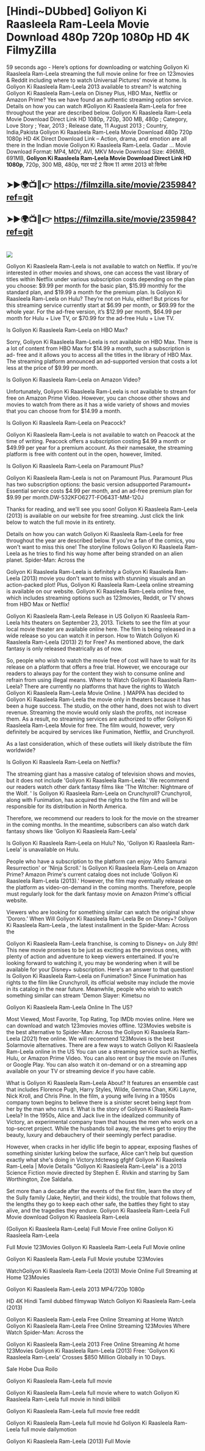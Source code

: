 # [Hindi~DUbbed] Goliyon Ki Raasleela Ram-Leela Movie Download 480p 720p 1080p HD 4K FilmyZilla


59 seconds ago - Here’s options for downloading or watching Goliyon Ki Raasleela Ram-Leela streaming the full movie online for free on 123movies & Reddit including where to watch Universal Pictures’ movie at home. Is Goliyon Ki Raasleela Ram-Leela 2013 available to stream? Is watching Goliyon Ki Raasleela Ram-Leela on Disney Plus, HBO Max, Netflix or Amazon Prime? Yes we have found an authentic streaming option service. Details on how you can watch #Goliyon Ki Raasleela Ram-Leela for free throughout the year are described below. Goliyon Ki Raasleela Ram-Leela Movie Download Direct Link HD 1080p, 720p, 300 MB, 480p ; Category, Love Story ; Year, 2013 ; Release date, 11 August 2013 ; Country, India,Pakista Goliyon Ki Raasleela Ram-Leela Movie Download 480p 720p 1080p HD 4K Direct Download Link – Action, drama, and emotion are all there in the Indian movie Goliyon Ki Raasleela Ram-Leela. Gadar ...
Movie Download Format: MP4, MOV, AVI, MKV
Movie Download Size: 496MB, 691MB, **Goliyon Ki Raasleela Ram-Leela Movie Download Direct Link HD 1080p**, 720p, 300 MB, 480p, गदर पार्ट 2 फिल्म 11 अगस्त 2013 को सिनेमा

## ➤►🌍📺📱👉   https://filmzilla.site/movie/235984?ref=git

## ➤►🌍📺📱👉   https://filmzilla.site/movie/235984?ref=git

#

<img src="https://image.tmdb.org/t/p/w780//lkjD3wgad9bJyGsVREYjmVbfX9S.jpg" />

Goliyon Ki Raasleela Ram-Leela is not available to watch on Netflix. If you’re interested in other movies and shows, one can access the vast library of titles within Netflix under various subscription costs depending on the plan you choose: $9.99 per month for the basic plan, $15.99 monthly for the standard plan, and $19.99 a month for the premium plan. Is Goliyon Ki Raasleela Ram-Leela on Hulu? They’re not on Hulu, either! But prices for this streaming service currently start at $6.99 per month, or $69.99 for the whole year. For the ad-free version, it’s $12.99 per month, $64.99 per month for Hulu + Live TV, or $70.99 for the ad-free Hulu + Live TV.

Is Goliyon Ki Raasleela Ram-Leela on HBO Max?

Sorry, Goliyon Ki Raasleela Ram-Leela is not available on HBO Max. There is a lot of content from HBO Max for $14.99 a month, such a subscription is ad- free and it allows you to access all the titles in the library of HBO Max. The streaming platform announced an ad-supported version that costs a lot less at the price of $9.99 per month.

Is Goliyon Ki Raasleela Ram-Leela on Amazon Video?

Unfortunately, Goliyon Ki Raasleela Ram-Leela is not available to stream for free on Amazon Prime Video. However, you can choose other shows and movies to watch from there as it has a wide variety of shows and movies that you can choose from for $14.99 a month.

Is Goliyon Ki Raasleela Ram-Leela on Peacock?

Goliyon Ki Raasleela Ram-Leela is not available to watch on Peacock at the time of writing. Peacock offers a subscription costing $4.99 a month or $49.99 per year for a premium account. As their namesake, the streaming platform is free with content out in the open, however, limited.

Is Goliyon Ki Raasleela Ram-Leela on Paramount Plus?

Goliyon Ki Raasleela Ram-Leela is not on Paramount Plus. Paramount Plus has two subscription options: the basic version adsupported Paramount+ Essential service costs $4.99 per month, and an ad-free premium plan for $9.99 per month.DW-532KFO627T-FO643T-MM-120J

Thanks for reading, and we'll see you soon! Goliyon Ki Raasleela Ram-Leela (2013) is available on our website for free streaming. Just click the link below to watch the full movie in its entirety.

Details on how you can watch Goliyon Ki Raasleela Ram-Leela for free throughout the year are described below. If you're a fan of the comics, you won't want to miss this one! The storyline follows Goliyon Ki Raasleela Ram-Leela as he tries to find his way home after being stranded on an alien planet. Spider-Man: Across the

Goliyon Ki Raasleela Ram-Leela is definitely a Goliyon Ki Raasleela Ram-Leela (2013) movie you don't want to miss with stunning visuals and an action-packed plot! Plus, Goliyon Ki Raasleela Ram-Leela online streaming is available on our website. Goliyon Ki Raasleela Ram-Leela online free, which includes streaming options such as 123movies, Reddit, or TV shows from HBO Max or Netflix!

Goliyon Ki Raasleela Ram-Leela Release in US Goliyon Ki Raasleela Ram-Leela hits theaters on September 23, 2013. Tickets to see the film at your local movie theater are available online here. The film is being released in a wide release so you can watch it in person. How to Watch Goliyon Ki Raasleela Ram-Leela (2013) 2) for Free? As mentioned above, the dark fantasy is only released theatrically as of now.

So, people who wish to watch the movie free of cost will have to wait for its release on a platform that offers a free trial. However, we encourage our readers to always pay for the content they wish to consume online and refrain from using illegal means. Where to Watch Goliyon Ki Raasleela Ram-Leela? There are currently no platforms that have the rights to Watch Goliyon Ki Raasleela Ram-Leela Movie Online. ) MAPPA has decided to Goliyon Ki Raasleela Ram-Leela the movie only in theaters because it has been a huge success. The studio, on the other hand, does not wish to divert revenue. Streaming the movie would only slash the profits, not increase them. As a result, no streaming services are authorized to offer Goliyon Ki Raasleela Ram-Leela Movie for free. The film would, however, very definitely be acquired by services like Funimation, Netflix, and Crunchyroll.

As a last consideration, which of these outlets will likely distribute the film worldwide?

Is Goliyon Ki Raasleela Ram-Leela on Netflix?

The streaming giant has a massive catalog of television shows and movies, but it does not include 'Goliyon Ki Raasleela Ram-Leela.' We recommend our readers watch other dark fantasy films like 'The Witcher: Nightmare of the Wolf. ' Is Goliyon Ki Raasleela Ram-Leela on Crunchyroll? Crunchyroll, along with Funimation, has acquired the rights to the film and will be responsible for its distribution in North America.

Therefore, we recommend our readers to look for the movie on the streamer in the coming months. In the meantime, subscribers can also watch dark fantasy shows like 'Goliyon Ki Raasleela Ram-Leela'

Is Goliyon Ki Raasleela Ram-Leela on Hulu? No, 'Goliyon Ki Raasleela Ram-Leela' is unavailable on Hulu.

People who have a subscription to the platform can enjoy 'Afro Samurai Resurrection' or 'Ninja Scroll.' Is Goliyon Ki Raasleela Ram-Leela on Amazon Prime? Amazon Prime's current catalog does not include 'Goliyon Ki Raasleela Ram-Leela (2013).' However, the film may eventually release on the platform as video-on-demand in the coming months. Therefore, people must regularly look for the dark fantasy movie on Amazon Prime's official website.

Viewers who are looking for something similar can watch the original show 'Dororo.' When Will Goliyon Ki Raasleela Ram-Leela Be on Disney+? Goliyon Ki Raasleela Ram-Leela , the latest installment in the Spider-Man: Across the

Goliyon Ki Raasleela Ram-Leela franchise, is coming to Disney+ on July 8th! This new movie promises to be just as exciting as the previous ones, with plenty of action and adventure to keep viewers entertained. If you're looking forward to watching it, you may be wondering when it will be available for your Disney+ subscription. Here's an answer to that question! Is Goliyon Ki Raasleela Ram-Leela on Funimation? Since Funimation has rights to the film like Crunchyroll, its official website may include the movie in its catalog in the near future. Meanwhile, people who wish to watch something similar can stream 'Demon Slayer: Kimetsu no

Goliyon Ki Raasleela Ram-Leela Online In The US?

Most Viewed, Most Favorite, Top Rating, Top IMDb movies online. Here we can download and watch 123movies movies offline. 123Movies website is the best alternative to Spider-Man: Across the Goliyon Ki Raasleela Ram-Leela (2021) free online. We will recommend 123Movies is the best Solarmovie alternatives. There are a few ways to watch Goliyon Ki Raasleela Ram-Leela online in the US You can use a streaming service such as Netflix, Hulu, or Amazon Prime Video. You can also rent or buy the movie on iTunes or Google Play. You can also watch it on-demand or on a streaming app available on your TV or streaming device if you have cable.

What is Goliyon Ki Raasleela Ram-Leela About? It features an ensemble cast that includes Florence Pugh, Harry Styles, Wilde, Gemma Chan, KiKi Layne, Nick Kroll, and Chris Pine. In the film, a young wife living in a 1950s company town begins to believe there is a sinister secret being kept from her by the man who runs it. What is the story of Goliyon Ki Raasleela Ram-Leela? In the 1950s, Alice and Jack live in the idealized community of Victory, an experimental company town that houses the men who work on a top-secret project. While the husbands toil away, the wives get to enjoy the beauty, luxury and debauchery of their seemingly perfect paradise.

However, when cracks in her idyllic life begin to appear, exposing flashes of something sinister lurking below the surface, Alice can't help but question exactly what she's doing in Victory.tdctewsg gfghf Goliyon Ki Raasleela Ram-Leela | Movie Details "Goliyon Ki Raasleela Ram-Leela" is a 2013 Science Fiction movie directed by Stephen E. Rivkin and starring by Sam Worthington, Zoe Saldaña.

Set more than a decade after the events of the first film, learn the story of the Sully family (Jake, Neytiri, and their kids), the trouble that follows them, the lengths they go to keep each other safe, the battles they fight to stay alive, and the tragedies they endure. Goliyon Ki Raasleela Ram-Leela Full Movie download Goliyon Ki Raasleela Ram-Leela

(Goliyon Ki Raasleela Ram-Leela) Full Movie Free online Goliyon Ki Raasleela Ram-Leela

Full Movie 123Movies Goliyon Ki Raasleela Ram-Leela Full Movie online

Goliyon Ki Raasleela Ram-Leela Full Movie youtube 123Movies

WatchGoliyon Ki Raasleela Ram-Leela (2013) Movie Online Full Streaming at Home 123Movies

Goliyon Ki Raasleela Ram-Leela 2013 MP4/720p 1080p

HD 4K Hindi Tamil dubbed filmywap Watch Goliyon Ki Raasleela Ram-Leela (2013)

Goliyon Ki Raasleela Ram-Leela Free Online Streaming at Home Watch Goliyon Ki Raasleela Ram-Leela Free Online Streaming 123Movies Where Watch Spider-Man: Across the

Goliyon Ki Raasleela Ram-Leela 2013 Free Online Streaming At home 123Movies Goliyon Ki Raasleela Ram-Leela (2013) Free: 'Goliyon Ki Raasleela Ram-Leela' Crosses $850 Million Globally in 10 Days.

Sale Hobe Dua Roilo

Goliyon Ki Raasleela Ram-Leela full movie

Goliyon Ki Raasleela Ram-Leela full movie where to watch Goliyon Ki Raasleela Ram-Leela full movie in hindi bilibili

Goliyon Ki Raasleela Ram-Leela full movie free reddit

Goliyon Ki Raasleela Ram-Leela full movie hd Goliyon Ki Raasleela Ram-Leela full movie dailymotion

Goliyon Ki Raasleela Ram-Leela (2013) Full Movie